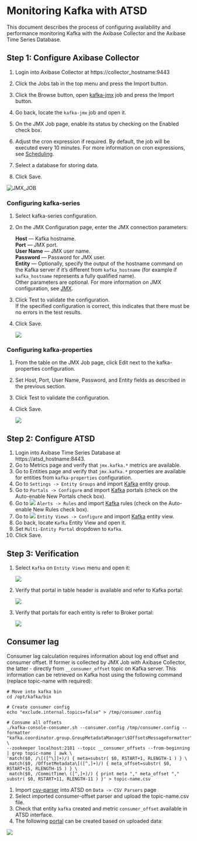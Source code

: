 # Monitoring Kafka with ATSD

This document describes the process of configuring availability and performance monitoring Kafka with the Axibase Collector and the Axibase Time Series Database.

## Step 1: Configure Axibase Collector

1. Login into Axibase Collector at https://collector_hostname:9443
1. Click the Jobs tab in the top menu and press the Import button.
1. Click the Browse button, open [kafka-jmx](resources/job_jmx_kafka-jmx.xml) job and press the Import button.

1. Go back, locate the `kafka-jmx` job and open it.
1. On the JMX Job page, enable its status by checking on the Enabled check box.
1. Adjust the cron expression if required. By default, the job will be executed every 10 minutes. For more information on cron expressions, see [Scheduling](https://github.com/axibase/axibase-collector/blob/master/scheduling.md).  
1. Select a database for storing data.
1. Click Save.


![JMX_JOB](images/jmx_job_to_configuration.png)

### Configuring kafka-series

1. Select kafka-series configuration.
1. On the JMX Configuration page, enter the JMX connection parameters:

   **Host** — Kafka hostname.  
   **Port** — JMX port.  
   **User Name** — JMX user name.  
   **Password** — Password for JMX user.  
   **Entity** — Optionally, specify the output of the hostname command on the Kafka server if it’s different from `kafka_hostname` (for example if `kafka_hostname` represents a fully qualified name).  
Other parameters are optional. For more information on JMX configuration, see [JMX](https://github.com/axibase/axibase-collector/blob/master/jobs/jmx.md).   

1. Click Test to validate the configuration.  
If the specified configuration is correct, this indicates that there must be no errors in the test results.
1. Click Save.

    ![](images/series_config.png)

### Configuring kafka-properties

1. From the table on the JMX Job page, click Edit next to the kafka-properties configuration.
1. Set Host, Port, User Name, Password, and Entity fields as described in the previous section.
1. Click Test to validate the configuration.
1. Click Save.

    ![](images/properties_config.png)

## Step 2: Configure ATSD

1. Login into Axibase Time Series Database at https://atsd_hostname:8443.
1. Go to Metrics page and verify that `jmx.kafka.*` metrics are available.
1. Go to Entities page and verify that `jmx.kafka.*` properties are available for entities from `kafka-properties` configuration.
1. Go to `Settings -> Entity Groups` and import [Kafka](resources/groups.xml) entity group.
1. Go to `Portals -> Configure` and import [Kafka](resources/portal-configs.xml) portals (check on the Auto-enable New Portals check box).
1. Go to ![](images/alerts.png) `Alerts -> Rules` and import [Kafka](resources/rules.xml) rules (check on the Auto-enable New Rules check box).
1. Go to ![](images/entity_views.png) `Entity Views -> Configure` and import [Kafka](resources/entity-views.xml) entity view.
1. Go back, locate `Kafka` Entity View and open it.
1. Set `Multi-Entity Portal` dropdown to `Kafka`.
1. Click Save.


## Step 3: Verification

1. Select `Kafka` on `Entity Views` menu and open it:

    ![](images/entity_view.png)

1. Verify that portal in table header is available and refer to Kafka portal:

    ![](images/kafka_cluster.png)

1. Verify that portals for each entity is refer to Broker portal:

    ![](images/kafka_broker.png)


## Consumer lag

Consumer lag calculation requires information about log end offset and consumer offset. If former is collected by JMX Job
with Axibase Collector, the latter - directly from `__consumer_offset` topic on Kafka server. 
This information can be retrieved on Kafka host using the following command (replace topic-name with required):

```
# Move into kafka bin
cd /opt/kafka/bin  

# Create consumer config
echo "exclude.internal.topics=false" > /tmp/consumer.config

# Consume all offsets
./kafka-console-consumer.sh --consumer.config /tmp/consumer.config --formatter "kafka.coordinator.group.GroupMetadataManager\$OffsetsMessageFormatter" \
--zookeeper localhost:2181 --topic __consumer_offsets --from-beginning | grep topic-name | awk \
'match($0, /\[([^\]]+)/) { meta=substr( $0, RSTART+1, RLENGTH-1 ) } \
 match($0, /OffsetMetadata\[([^,]+)/) { meta_offset=substr( $0, RSTART+15, RLENGTH-15 ) } \
 match($0, /CommitTime\ ([^,]+)/) { print meta "," meta_offset "," substr( $0, RSTART+11, RLENGTH-11 ) }' > topic-name.csv
```  

1. Import [csv-parser](resources/csv-parser-consumer-offset.xml) into ATSD on `Data -> CSV Parsers` page
1. Select imported consumer-offset parser and upload the topic-name.csv file.
1. Check that entity `kafka` created and metric `consumer_offset` available in ATSD interface.
1. The following [portal](https://apps.axibase.com/chartlab/67b46203) can be created based on uploaded data:


![](images/consumer_lag.png)
